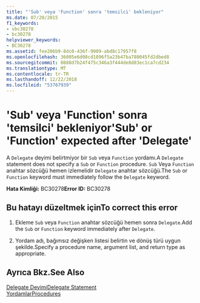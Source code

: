```yaml
---
title: "'Sub' veya 'Function' sonra 'temsilci' bekleniyor"
ms.date: 07/20/2015
f1_keywords:
- vbc30278
- bc30278
helpviewer_keywords:
- BC30278
ms.assetid: fee206b9-8dc0-436f-9909-abd8c17957f8
ms.openlocfilehash: 36005e6d08cd1896f5a23b47ba780045fd2dbed8
ms.sourcegitcommit: 0888d7b24f475c346a3f444de8d83ec1ca7cd234
ms.translationtype: MT
ms.contentlocale: tr-TR
ms.lasthandoff: 12/22/2018
ms.locfileid: "53767939"
---
```

# <a name="sub-or-function-expected-after-delegate"></a><span data-ttu-id="00786-102">'Sub' veya 'Function' sonra 'temsilci' bekleniyor</span><span class="sxs-lookup"><span data-stu-id="00786-102">'Sub' or 'Function' expected after 'Delegate'</span></span>
<span data-ttu-id="00786-103">A `Delegate` deyimi belirtmiyor bir `Sub` veya `Function` yordamı.</span><span class="sxs-lookup"><span data-stu-id="00786-103">A `Delegate` statement does not specify a `Sub` or `Function` procedure.</span></span> <span data-ttu-id="00786-104">`Sub` Veya `Function` anahtar sözcüğü hemen izlemelidir `Delegate` anahtar sözcüğü.</span><span class="sxs-lookup"><span data-stu-id="00786-104">The `Sub` or `Function` keyword must immediately follow the `Delegate` keyword.</span></span>  
  
 <span data-ttu-id="00786-105">**Hata Kimliği:** BC30278</span><span class="sxs-lookup"><span data-stu-id="00786-105">**Error ID:** BC30278</span></span>  
  
## <a name="to-correct-this-error"></a><span data-ttu-id="00786-106">Bu hatayı düzeltmek için</span><span class="sxs-lookup"><span data-stu-id="00786-106">To correct this error</span></span>  
  
1.  <span data-ttu-id="00786-107">Ekleme `Sub` veya `Function` anahtar sözcüğü hemen sonra `Delegate`.</span><span class="sxs-lookup"><span data-stu-id="00786-107">Add the `Sub` or `Function` keyword immediately after `Delegate`.</span></span>  
  
2.  <span data-ttu-id="00786-108">Yordam adı, bağımsız değişken listesi belirtin ve dönüş türü uygun şekilde.</span><span class="sxs-lookup"><span data-stu-id="00786-108">Specify a procedure name, argument list, and return type as appropriate.</span></span>  
  
## <a name="see-also"></a><span data-ttu-id="00786-109">Ayrıca Bkz.</span><span class="sxs-lookup"><span data-stu-id="00786-109">See Also</span></span>  
 [<span data-ttu-id="00786-110">Delegate Deyimi</span><span class="sxs-lookup"><span data-stu-id="00786-110">Delegate Statement</span></span>](../../visual-basic/language-reference/statements/delegate-statement.md)  
 [<span data-ttu-id="00786-111">Yordamlar</span><span class="sxs-lookup"><span data-stu-id="00786-111">Procedures</span></span>](../../visual-basic/programming-guide/language-features/procedures/index.md)
